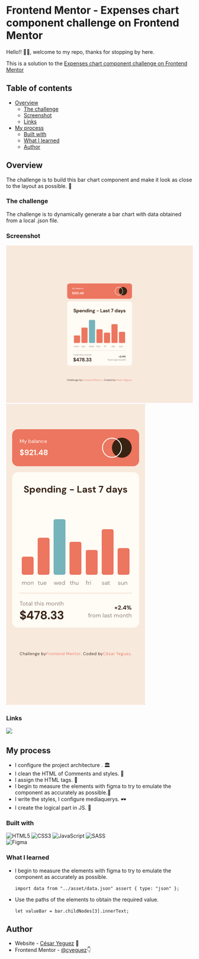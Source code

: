 # Frontend Mentor - Expenses chart component challenge on Frontend Mentor

Hello!! 🤟🤟, welcome to my repo, thanks for stopping by here.

This is a solution to the [Expenses chart component challenge on Frontend Mentor](https://www.frontendmentor.io/challenges/expenses-chart-component-e7yJBUdjwt)

## Table of contents

- [Overview](#overview)
  - [The challenge](#the-challenge)
  - [Screenshot](#screenshot)
  - [Links](#links)
- [My process](#my-process)
  - [Built with](#built-with)
  - [What I learned](#what-i-learned)
  - [Author](#author)

## Overview

The challenge is to build this bar chart component and make it look as close to the layout as possible. 🏁

### The challenge

The challenge is to dynamically generate a bar chart with data obtained from a local .json file.

### Screenshot

![Preview mode desktop](./asset/screenshot/Desktop.png)
![Preview mode mobile](./asset/screenshot/Mobile.png)

### Links

<a href="https://cyeguez.github.io/expenses-chart-component-main/" target="_blank"><img src="https://img.shields.io/badge/GitHub-100000?style=for-the-badge&logo=github&logoColor=white" target="_blank"></a>

## My process

- I configure the project architecture . 🏛️
- I clean the HTML of Comments and styles. 🧹
- I assign the HTML tags. 🎯
- I begin to measure the elements with figma to try to emulate the component as accurately as possible.📏
- I write the styles, I configure mediaquerys. 🕶️
- I create the logical part in JS. 🧠

### Built with

![HTML5](https://img.shields.io/badge/html5-%23E34F26.svg?style=for-the-badge&logo=html5&logoColor=white)
![CSS3](https://img.shields.io/badge/css3-%231572B6.svg?style=for-the-badge&logo=css3&logoColor=white)
![JavaScript](https://img.shields.io/badge/javascript-%23323330.svg?style=for-the-badge&logo=javascript&logoColor=%23F7DF1E)
![SASS](https://img.shields.io/badge/SASS-hotpink.svg?style=for-the-badge&logo=SASS&logoColor=white)  
![Figma](https://img.shields.io/badge/figma-%23F24E1E.svg?style=for-the-badge&logo=figma&logoColor=white)

### What I learned

- I begin to measure the elements with figma to try to emulate the component as accurately as possible.
  ```
  import data from "../asset/data.json" assert { type: "json" };
  ```
- Use the paths of the elements to obtain the required value.
  ```
  let valueBar = bar.childNodes[3].innerText;
  ```


## Author

- Website - [César Yeguez](https://github.com/cyeguez) 👋
- Frontend Mentor - [@cyeguez](https://www.frontendmentor.io/profile/cyeguez)👇

